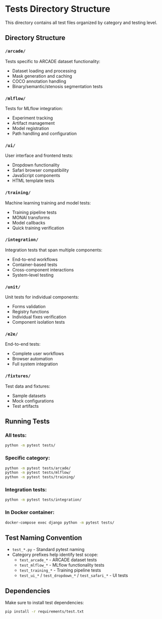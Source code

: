 # Tests Directory Structure

This directory contains all test files organized by category and testing level.

## Directory Structure

### `/arcade/`
Tests specific to ARCADE dataset functionality:
- Dataset loading and processing
- Mask generation and caching
- COCO annotation handling
- Binary/semantic/stenosis segmentation tests

### `/mlflow/`
Tests for MLflow integration:
- Experiment tracking
- Artifact management
- Model registration
- Path handling and configuration

### `/ui/`
User interface and frontend tests:
- Dropdown functionality
- Safari browser compatibility
- JavaScript components
- HTML template tests

### `/training/`
Machine learning training and model tests:
- Training pipeline tests
- MONAI transforms
- Model callbacks
- Quick training verification

### `/integration/`
Integration tests that span multiple components:
- End-to-end workflows
- Container-based tests
- Cross-component interactions
- System-level testing

### `/unit/`
Unit tests for individual components:
- Forms validation
- Registry functions
- Individual fixes verification
- Component isolation tests

### `/e2e/`
End-to-end tests:
- Complete user workflows
- Browser automation
- Full system integration

### `/fixtures/`
Test data and fixtures:
- Sample datasets
- Mock configurations
- Test artifacts

## Running Tests

### All tests:
```bash
python -m pytest tests/
```

### Specific category:
```bash
python -m pytest tests/arcade/
python -m pytest tests/mlflow/
python -m pytest tests/training/
```

### Integration tests:
```bash
python -m pytest tests/integration/
```

### In Docker container:
```bash
docker-compose exec django python -m pytest tests/
```

## Test Naming Convention

- `test_*.py` - Standard pytest naming
- Category prefixes help identify test scope:
  - `test_arcade_*` - ARCADE dataset tests
  - `test_mlflow_*` - MLflow functionality tests
  - `test_training_*` - Training pipeline tests
  - `test_ui_*` / `test_dropdown_*` / `test_safari_*` - UI tests

## Dependencies

Make sure to install test dependencies:
```bash
pip install -r requirements/test.txt
```
